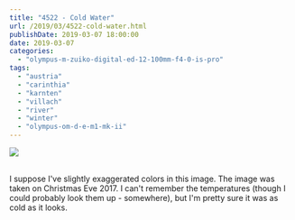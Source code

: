 ```yaml
---
title: "4522 - Cold Water"
url: /2019/03/4522-cold-water.html
publishDate: 2019-03-07 18:00:00
date: 2019-03-07
categories: 
  - "olympus-m-zuiko-digital-ed-12-100mm-f4-0-is-pro"
tags: 
  - "austria"
  - "carinthia"
  - "karnten"
  - "villach"
  - "river"
  - "winter"
  - "olympus-om-d-e-m1-mk-ii"
---
```

<div class="container">
<div class="center"><a target="_blank" href="https://d25zfm9zpd7gm5.cloudfront.net/1200x1200/2017/20171224_153442_lr.jpg"><img class="webfeedsFeaturedVisual" src="https://d25zfm9zpd7gm5.cloudfront.net/0600x0600/2017/20171224_153442_lr.jpg" /></a></div>
</div>
<br />

I suppose I've slightly exaggerated colors in this image. The image
was taken on Christmas Eve 2017. I can't remember the temperatures
(though I could probably look them up - somewhere), but I'm pretty
sure it was as cold as it looks.